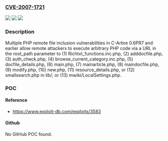 ### [CVE-2007-1721](https://cve.mitre.org/cgi-bin/cvename.cgi?name=CVE-2007-1721)
![](https://img.shields.io/static/v1?label=Product&message=n%2Fa&color=blue)
![](https://img.shields.io/static/v1?label=Version&message=n%2Fa&color=blue)
![](https://img.shields.io/static/v1?label=Vulnerability&message=n%2Fa&color=brighgreen)

### Description

Multiple PHP remote file inclusion vulnerabilities in C-Arbre 0.6PR7 and earlier allow remote attackers to execute arbitrary PHP code via a URL in the root_path parameter to (1) Richtxt_functions.inc.php, (2) adddocfile.php, (3) auth_check.php, (4) browse_current_category.inc.php, (5) docfile_details.php, (6) main.php, (7) mainarticle.php, (8) maindocfile.php, (9) modify.php, (10) new.php, (11) resource_details.php, or (12) smallsearch.php in lib/; or (13) mwiki/LocalSettings.php.

### POC

#### Reference
- https://www.exploit-db.com/exploits/3583

#### Github
No GitHub POC found.

